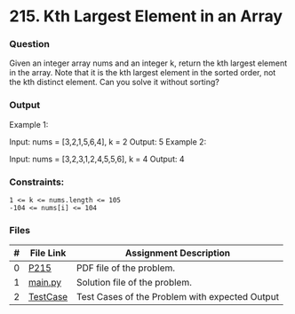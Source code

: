 # 215. Kth Largest Element in an Array
### Question
Given an integer array nums and an integer k, return the kth largest element in the array.
Note that it is the kth largest element in the sorted order, not the kth distinct element.
Can you solve it without sorting?

### Output
Example 1:

Input: nums = [3,2,1,5,6,4], k = 2
Output: 5
Example 2:

Input: nums = [3,2,3,1,2,4,5,5,6], k = 4
Output: 4

### Constraints:
```
1 <= k <= nums.length <= 105
-104 <= nums[i] <= 104
```

### Files

|  #  | File Link | Assignment Description |
| :-: | ----------- | ---------------------- |
|  0  | [P215](https://github.com/Sudhir0228/4883-Programming_Techniques_Ray/blob/main/Assignments/Leetcode/A07/P215)     | PDF file of the problem.          |
|  1  | [main.py](https://github.com/Sudhir0228/4883-Programming_Techniques_Ray/blob/main/Assignments/Leetcode/P215/main.py)     | Solution file of the problem.          |
|  2  | [TestCase](https://github.com/Sudhir0228/4883-Programming_Techniques_Ray/blob/main/Assignments/Leetcode/P215/TestCase)     | Test Cases of the Problem with expected Output          |




